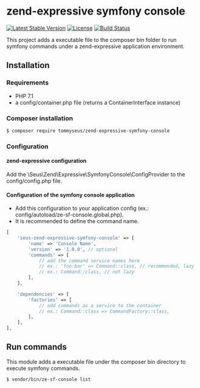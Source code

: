 # zend-expressive symfony console

[![Latest Stable Version](https://poser.pugx.org/tommyseus/zend-expressive-symfony-console/v/stable)](https://packagist.org/packages/tommyseus/zend-expressive-symfony-console)
[![License](https://poser.pugx.org/tommyseus/zend-expressive-symfony-console/license)](https://packagist.org/packages/tommyseus/zend-expressive-symfony-console)
[![Build Status](https://travis-ci.org/tommyseus/zend-expressive-symfony-console.svg?branch=master)](https://travis-ci.org/tommyseus/zend-expressive-symfony-console)

This project adds a executable file to the composer bin folder to run symfony commands under a zend-expressive
application environment.

## Installation

### Requirements

- PHP 7.1
- a config/container.php file (returns a ContainerInterface instance)

### Composer installation

```bash
$ composer require tommyseus/zend-expressive-symfony-console
```

### Configuration
#### zend-expressive configuration

Add the \Seus\Zend\Expressive\SymfonyConsole\ConfigProvider to the config/config.php file.

#### Configuration of the symfony console application

- Add this configuration to your application config (ex.: config/autoload/ze-sf-console.global.php).
- It is recommended to define the command name.

```php
[
    'seus-zend-expressive-symfony-console' => [
        'name' => 'Console Name',
        'version' => '1.0.0', // optional
        'commands' => [
            // add the command service names here
            // ex.: 'foo:bar' => Command::class, // recommended, lazy
            // ex.: Command::class, // not lazy
        ],
    ],

    'dependencies' => [
        'factories' => [
            // add commands as a service to the container
            // ex.: Command::class => CommandFactory::class,
        ],
    ],
],
```

## Run commands

This module adds a executable file under the composer bin directory to execute symfony commands.

```bash
$ vendor/bin/ze-sf-console list
```
